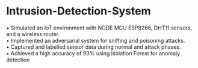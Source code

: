# Intrusion-Detection-System
• Simulated an IoT environment with NODE MCU ESP8266, DHT11 sensors, and a wireless router.  
• Implemented an adversarial system for sniffing and poisoning attacks.  
• Captured and labelled sensor data during normal and attack phases.  
• Achieved a high accuracy of 93% using Isolation Forest for anomaly detection  
